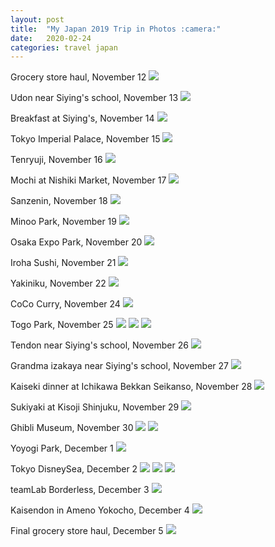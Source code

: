 ```yaml
---
layout: post
title:  "My Japan 2019 Trip in Photos :camera:"
date:   2020-02-24
categories: travel japan
---
```


Grocery store haul, November 12
![](/assets/japan/2019/IMG_2753.jpeg)

Udon near Siying's school, November 13
![](/assets/japan/2019/IMG_2768.jpeg)

Breakfast at Siying's, November 14
![](/assets/japan/2019/IMG_2775.jpeg)

Tokyo Imperial Palace, November 15
![](/assets/japan/2019/IMG_2908.jpeg)

Tenryuji, November 16
![](/assets/japan/2019/IMG_3139.jpeg)

Mochi at Nishiki Market, November 17
![](/assets/japan/2019/IMG_3181.jpeg)

Sanzenin, November 18
![](/assets/japan/2019/IMG_3232.jpeg)

Minoo Park, November 19
![](/assets/japan/2019/IMG_3274.jpeg)

Osaka Expo Park, November 20
![](/assets/japan/2019/IMG_3400.jpeg)

Iroha Sushi, November 21
![](/assets/japan/2019/IMG_3444.jpeg)

Yakiniku, November 22
![](/assets/japan/2019/IMG_3469.jpeg)

CoCo Curry, November 24
![](/assets/japan/2019/IMG_3484.jpeg)

Togo Park, November 25
![](/assets/japan/2019/IMG_1698.jpeg)
![](/assets/japan/2019/IMG_1732.jpeg)
![](/assets/japan/2019/IMG_3550.jpeg)

Tendon near Siying's school, November 26
![](/assets/japan/2019/IMG_3596.jpeg)

Grandma izakaya near Siying's school, November 27
![](/assets/japan/2019/IMG_3630.jpeg)

Kaiseki dinner at Ichikawa Bekkan Seikanso, November 28
![](/assets/japan/2019/IMG_3647.jpeg)

Sukiyaki at Kisoji Shinjuku, November 29
![](/assets/japan/2019/IMG_3674.jpeg)

Ghibli Museum, November 30
![](/assets/japan/2019/IMG_3688.jpeg)
![](/assets/japan/2019/IMG_1844.jpeg)

Yoyogi Park, December 1
![](/assets/japan/2019/IMG_3718.jpeg)

Tokyo DisneySea, December 2
![](/assets/japan/2019/IMG_1874.jpeg)
![](/assets/japan/2019/IMG_1877.jpeg)
![](/assets/japan/2019/IMG_1882.jpeg)

teamLab Borderless, December 3
![](/assets/japan/2019/IMG_1932.jpeg)

Kaisendon in Ameno Yokocho, December 4
![](/assets/japan/2019/IMG_4120.jpeg)

Final grocery store haul, December 5
![](/assets/japan/2019/IMG_4148.jpeg)
